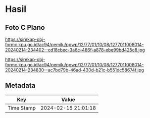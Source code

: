 # Hasil

## Foto C Plano

https://sirekap-obj-formc.kpu.go.id/ac94/pemilu/ppwp/12/77/01/10/08/1277011008014-20240214-234402--cd18cbec-3a6c-486f-a878-ebe99bd425c8.jpg

https://sirekap-obj-formc.kpu.go.id/ac94/pemilu/ppwp/12/77/01/10/08/1277011008014-20240214-234830--ac7bd79b-46ad-430d-b21c-b551dc58674f.jpg


## Metadata

| Key        | Value               |
| ---------- | ------------------- |
| Time Stamp | 2024-02-15 21:01:18 |



